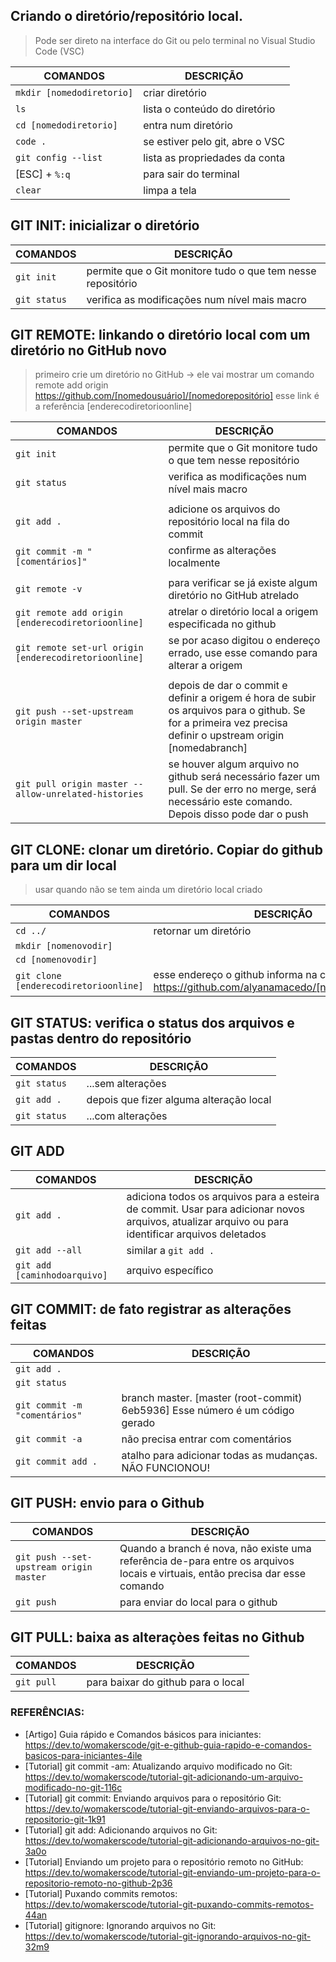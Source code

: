## Criando o diretório/repositório local. 
> Pode ser direto na interface do Git ou pelo terminal no Visual Studio Code (VSC)

|COMANDOS| DESCRIÇÃO |
|--|--|
| `mkdir [nomedodiretorio]` | criar diretório |
| `ls` | lista o conteúdo do diretório |
| `cd [nomedodiretorio]` | entra num diretório |
| `code .` | se estiver pelo git, abre o VSC |
| `git config --list` | lista as propriedades da conta |
| [ESC] + `%:q` | para sair do terminal |
| `clear` | limpa a tela |

## GIT INIT: inicializar o diretório

| COMANDOS | DESCRIÇÃO |
|--|--|
| `git init` | permite que o Git monitore tudo o que tem nesse repositório |
| `git status` | verifica as modificações num nível mais macro
 
## GIT REMOTE: linkando o diretório local com um diretório no GitHub novo
> primeiro crie um diretório no GitHub -> ele vai mostrar um comando remote add origin https://github.com/[nomedousuário]/[nomedorepositório]
> esse link é a referência [enderecodiretorioonline]

| COMANDOS | DESCRIÇÃO |
|--|--|
| `git init` | permite que o Git monitore tudo o que tem nesse repositório |
| `git status` | verifica as modificações num nível mais macro
| | |
| `git add .`| adicione os arquivos do repositório local na fila do commit |
| `git commit -m "[comentários]"` | confirme as alterações localmente |
| | |
| `git remote -v ` | para verificar se já existe algum diretório no GitHub atrelado |
| `git remote add origin [enderecodiretorioonline]` | atrelar o diretório local a origem especificada no github |
| `git remote set-url origin [enderecodiretorioonline]` | se por acaso digitou o endereço errado, use esse comando para alterar a origem |
| | |
| `git push --set-upstream origin master` | depois de dar o commit e definir a origem é hora de subir os arquivos para o github. Se for a primeira vez precisa definir o upstream origin [nomedabranch] |
| `git pull origin master --allow-unrelated-histories` | se houver algum arquivo no github será necessário fazer um pull. Se der erro no merge, será necessário este comando. Depois disso pode dar o push |

## GIT CLONE: clonar um diretório. Copiar do github para um dir local
> usar quando não se tem ainda um diretório local criado

| COMANDOS | DESCRIÇÃO |
|--|--|
| `cd ../` | retornar um diretório |
| `mkdir [nomenovodir]` |  |
| `cd [nomenovodir]` |  |
| `git clone [enderecodiretorioonline]` | esse endereço o github informa na criação do dir https://github.com/alyanamacedo/[nomedorepositório] |

## GIT STATUS: verifica o status dos arquivos e pastas dentro do repositório

| COMANDOS | DESCRIÇÃO |
|--|--|
| `git status` | ...sem alterações |
| `git add .` | depois que fizer alguma alteração local |
| `git status` | ...com alterações |

## GIT ADD

| COMANDOS | DESCRIÇÃO |
|--|--|
| `git add .` | adiciona todos os arquivos para a esteira de commit. Usar para adicionar novos arquivos, atualizar arquivo ou para identificar arquivos deletados |
| `git add --all` | similar a `git add .`|
| `git add [caminhodoarquivo]` | arquivo específico |
 
## GIT COMMIT: de fato registrar as alterações feitas

| COMANDOS | DESCRIÇÃO |
|--|--|
| `git add .` |  |
| `git status` |  |
| `git commit -m "comentários"` | branch master. [master (root-commit) 6eb5936] Esse número é um código gerado |
| `git commit -a` | não precisa entrar com comentários |
| `git commit add .` | atalho para adicionar todas as mudanças. NÃO FUNCIONOU! |

## GIT PUSH: envio para o Github

| COMANDOS | DESCRIÇÃO |
|--|--|
| `git push --set-upstream origin master` | Quando a branch é nova, não existe uma referência de-para entre os arquivos locais e virtuais, então precisa dar esse comando |
| `git push` | para enviar do local para o github |

## GIT PULL: baixa as alteraçòes feitas no Github

| COMANDOS | DESCRIÇÃO |
|--|--|
| `git pull` | para baixar do github para o local |

  ### REFERÊNCIAS:
  
 - [Artigo] Guia rápido e Comandos básicos para iniciantes: https://dev.to/womakerscode/git-e-github-guia-rapido-e-comandos-basicos-para-iniciantes-4ile
 - [Tutorial] git commit -am: Atualizando arquivo modificado no Git: https://dev.to/womakerscode/tutorial-git-adicionando-um-arquivo-modificado-no-git-116c
 - [Tutorial] git commit: Enviando arquivos para o repositório Git: https://dev.to/womakerscode/tutorial-git-enviando-arquivos-para-o-repositorio-git-1k91
 - [Tutorial] git add: Adicionando arquivos no Git: https://dev.to/womakerscode/tutorial-git-adicionando-arquivos-no-git-3a0o
 - [Tutorial] Enviando um projeto para o repositório remoto no GitHub: https://dev.to/womakerscode/tutorial-git-enviando-um-projeto-para-o-repositorio-remoto-no-github-2p36
 - [Tutorial] Puxando commits remotos: https://dev.to/womakerscode/tutorial-git-puxando-commits-remotos-44an
 - [Tutorial] gitignore: Ignorando arquivos no Git: https://dev.to/womakerscode/tutorial-git-ignorando-arquivos-no-git-32m9
